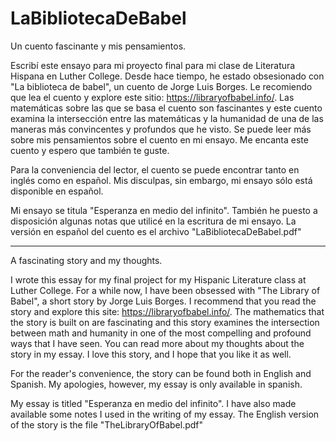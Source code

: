 # LaBibliotecaDeBabel

Un cuento fascinante y mis pensamientos.

Escribí este ensayo para mi proyecto final para mi clase de Literatura Hispana en Luther College. Desde hace tiempo, he estado obsesionado con "La biblioteca de babel", un cuento de Jorge Luis Borges. Le recomiendo que lea el cuento y explore este sitio: https://libraryofbabel.info/. Las matemáticas sobre las que se basa el cuento son fascinantes y este cuento examina la intersección entre las matemáticas y la humanidad de una de las maneras más convincentes y profundos que he visto. Se puede leer más sobre mis pensamientos sobre el cuento en mi ensayo. Me encanta este cuento y espero que también te guste.

Para la conveniencia del lector, el cuento se puede encontrar tanto en inglés como en español. Mis disculpas, sin embargo, mi ensayo sólo está disponible en español.

Mi ensayo se titula "Esperanza en medio del infinito". También he puesto a disposición algunas notas que utilicé en la escritura de mi ensayo. La versión en español del cuento es el archivo "LaBibliotecaDeBabel.pdf"

***

A fascinating story and my thoughts.

I wrote this essay for my final project for my Hispanic Literature class at Luther College. For a while now, I have been obsessed with "The Library of Babel", a short story by Jorge Luis Borges. I recommend that you read the story and explore this site: https://libraryofbabel.info/. The mathematics that the story is built on are fascinating and this story examines the intersection between math and humanity in one of the most compelling and profound ways that I have seen. You can read more about my thoughts about the story in my essay. I love this story, and I hope that you like it as well.

For the reader's convenience, the story can be found both in English and Spanish. My apologies, however, my essay is only available in spanish.

My essay is titled "Esperanza en medio del infinito". I have also made available some notes I used in the writing of my essay. The English version of the story is the file "TheLibraryOfBabel.pdf"